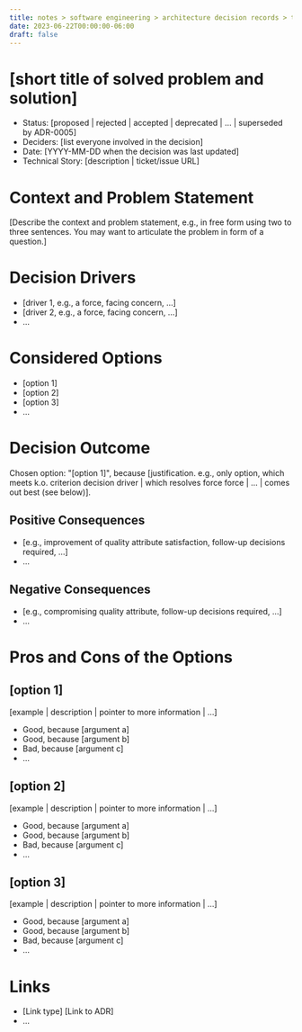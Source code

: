 ```yaml
---
title: notes > software engineering > architecture decision records > template balanced
date: 2023-06-22T00:00:00-06:00
draft: false
---
```


# [short title of solved problem and solution]
- Status: [proposed | rejected | accepted | deprecated | … | superseded by ADR-0005]
- Deciders: [list everyone involved in the decision]
- Date: [YYYY-MM-DD when the decision was last updated]
- Technical Story: [description | ticket/issue URL]

# Context and Problem Statement
[Describe the context and problem statement, e.g., in free form using two to three sentences. You may want to articulate the problem in form of a question.]

# Decision Drivers
- [driver 1, e.g., a force, facing concern, …]
- [driver 2, e.g., a force, facing concern, …]
- …

# Considered Options
- [option 1]
- [option 2]
- [option 3]
- …

# Decision Outcome
Chosen option: "[option 1]", because [justification. e.g., only option, which meets k.o. criterion decision driver | which resolves force force | … | comes out best (see below)].

## Positive Consequences
- [e.g., improvement of quality attribute satisfaction, follow-up decisions required, …]
- …

## Negative Consequences
- [e.g., compromising quality attribute, follow-up decisions required, …]
- …

# Pros and Cons of the Options
## [option 1]
[example | description | pointer to more information | …]

- Good, because [argument a]
- Good, because [argument b]
- Bad, because [argument c]
- …


## [option 2]
[example | description | pointer to more information | …]

- Good, because [argument a]
- Good, because [argument b]
- Bad, because [argument c]
- …

## [option 3]
[example | description | pointer to more information | …]

- Good, because [argument a]
- Good, because [argument b]
- Bad, because [argument c]
- …

# Links
- [Link type] [Link to ADR]
- …